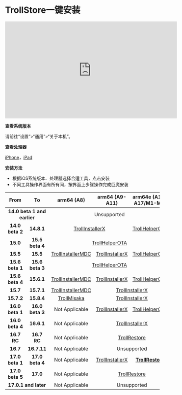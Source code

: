 # TrollStore一键安装

<iframe width="560" height="315" src="https://www.youtube.com/embed/OinDi1VECQk?si=sc7iujue6RaHDhpg" title="YouTube video player" frameborder="0" allow="accelerometer; autoplay; clipboard-write; encrypted-media; gyroscope; picture-in-picture; web-share" referrerpolicy="strict-origin-when-cross-origin" allowfullscreen></iframe>

**查看系统版本**

请前往“设置”>“通用”>“关于本机”。

**查看处理器**

[iPhone](https://apple.fandom.com/wiki/List_of_iPhone_models)，[iPad](https://apple.fandom.com/wiki/List_of_iPad_models)

**安装方法**

* 根据iOS系统版本、处理器选择合适工具，点击安装
* 不同工具操作界面有所有同，按界面上步骤操作完成巨魔安装

<table>
 <colgroup>
  <col span="1" style="width: 13%;"/>
  <col span="1" style="width: 13%;"/>
  <col span="1" style="width: 23%;"/>
  <col span="1" style="width: 23%;"/>
  <col span="1" style="width: 28%;"/>
 </colgroup>
 <thead>
  <tr>
   <th style="text-align: center; font-weight: bold;">
    From
   </th>
   <th style="text-align: center; font-weight: bold;">
    To
   </th>
   <th style="text-align: center; font-weight: bold;">
    arm64 (A8)
   </th>
   <th style="text-align: center; font-weight: bold;">
    arm64 (A9-A11)
   </th>
   <th style="text-align: center; font-weight: bold;">
    arm64e (A12-A17/M1-M2)
   </th>
  </tr>
 </thead>
 <tbody>
  <tr>
   <td colspan="2" style="text-align: center; font-weight: bold;">
    14.0 beta 1 and earlier
   </td>
   <td colspan="3" style="text-align: center;">
    Unsupported
   </td>
  </tr>
  <tr>
   <td style="text-align: center; font-weight: bold;">
    14.0 beta 2
   </td>
   <td style="text-align: center; font-weight: bold;">
    14.8.1
   </td>
   <td colspan="2" style="text-align: center;">
    <a href="/iOS/TrollInstallerX">
     TrollInstallerX
    </a>
   </td>
   <td style="text-align: center;">
    <a href="/iOS/TrollHelperOTA">
     TrollHelperOTA
    </a>
   </td>
  </tr>
  <tr>
   <td style="text-align: center; font-weight: bold;">
    15.0
   </td>
   <td style="text-align: center; font-weight: bold;">
    15.5 beta 4
   </td>
   <td colspan="3" style="text-align: center;">
    <a href="/iOS/TrollHelperOTA">
     TrollHelperOTA
    </a>
   </td>
  </tr>
  <tr>
   <td style="text-align: center; font-weight: bold;">
    15.5
   </td>
   <td style="text-align: center; font-weight: bold;">
    15.5
   </td>
   <td style="text-align: center;">
    <a href="/iOS/TrollInstallerMDC">
     TrollInstallerMDC
    </a>
   </td>
   <td style="text-align: center;">
    <a href="/iOS/TrollInstallerX">
     TrollInstallerX
    </a>
   </td>
   <td style="text-align: center;">
    <a href="/iOS/TrollHelperOTA">
     TrollHelperOTA
    </a>
   </td>
  </tr>
  <tr>
   <td style="text-align: center; font-weight: bold;">
    15.6 beta 1
   </td>
   <td style="text-align: center; font-weight: bold;">
    15.6 beta 3
   </td>
   <td colspan="3" style="text-align: center;">
    <a href="/iOS/TrollHelperOTA">
     TrollHelperOTA
    </a>
   </td>
  </tr>
  <tr>
   <td style="text-align: center; font-weight: bold;">
    15.6 beta 4
   </td>
   <td style="text-align: center; font-weight: bold;">
    15.6.1
   </td>
   <td style="text-align: center;">
    <a href="/iOS/TrollInstallerMDC">
     TrollInstallerMDC
    </a>
   </td>
   <td style="text-align: center;">
    <a href="/iOS/TrollInstallerX">
     TrollInstallerX
    </a>
   </td>
   <td style="text-align: center;">
    <a href="/iOS/TrollHelperOTA">
     TrollHelperOTA
    </a>
   </td>
  </tr>
  <tr>
   <td style="text-align: center; font-weight: bold;">
    15.7
   </td>
   <td style="text-align: center; font-weight: bold;">
    15.7.1
   </td>
   <td style="text-align: center;">
    <a href="/iOS/TrollInstallerMDC">
     TrollInstallerMDC
    </a>
   </td>
   <td colspan="2" style="text-align: center;">
    <a href="/iOS/TrollInstallerX">
     TrollInstallerX
    </a>
   </td>
  </tr>
  <tr>
   <td style="text-align: center; font-weight: bold;">
    15.7.2
   </td>
   <td style="text-align: center; font-weight: bold;">
    15.8.4
   </td>
   <td style="text-align: center;">
    <a href="/iOS/TrollMisaka">
     TrollMisaka
    </a>
   </td>
   <td colspan="2" style="text-align: center;">
    <a href="/iOS/TrollInstallerX">
     TrollInstallerX
    </a>
   </td>
  </tr>
  <tr>
   <td style="text-align: center; font-weight: bold;">
    16.0 beta 1
   </td>
   <td style="text-align: center; font-weight: bold;">
    16.0 beta 3
   </td>
   <td style="text-align: center;">
    Not Applicable
   </td>
   <td style="text-align: center;">
    <a href="/iOS/TrollInstallerX">
     TrollInstallerX
    </a>
   </td>
   <td style="text-align: center;">
    <a href="/iOS/TrollHelperOTA">
     TrollHelperOTA
    </a>
   </td>
  </tr>
  <tr>
   <td style="text-align: center; font-weight: bold;">
    16.0 beta 4
   </td>
   <td style="text-align: center; font-weight: bold;">
    16.6.1
   </td>
   <td style="text-align: center;">
    Not Applicable
   </td>
   <td colspan="2" style="text-align: center;">
    <a href="/iOS/TrollInstallerX">
     TrollInstallerX
    </a>
   </td>
  </tr>
  <tr>
   <td style="text-align: center; font-weight: bold;">
    16.7 RC
   </td>
   <td style="text-align: center; font-weight: bold;">
    16.7 RC
   </td>
   <td style="text-align: center;">
    Not Applicable
   </td>
   <td colspan="2" style="text-align: center;">
    <a href="/iOS/TrollRestore">
     TrollRestore
    </a>
   </td>
  </tr>
  <tr>
   <td style="text-align: center; font-weight: bold;">
    16.7
   </td>
   <td style="text-align: center; font-weight: bold;">
    16.7.11
   </td>
   <td style="text-align: center;">
    Not Applicable
   </td>
   <td colspan="2" style="text-align: center;">
    Unsupported
   </td>
  </tr>
  <tr>
   <td style="text-align: center; font-weight: bold;">
    17.0 beta 1
   </td>
   <td style="text-align: center; font-weight: bold;">
    17.0 beta 4
   </td>
   <td style="text-align: center;">
    Not Applicable
   </td>
   <td style="text-align: center;">
    <a href="/iOS/TrollInstallerX">
     TrollInstallerX
    </a>
   </td>
   <td style="text-align: center; font-weight: bold;">
    <a href="/iOS/TrollRestore">
     TrollRestore
    </a>
   </td>
  </tr>
  <tr>
   <td style="text-align: center; font-weight: bold;">
    17.0 beta 5
   </td>
   <td style="text-align: center; font-weight: bold;">
    17.0
   </td>
   <td style="text-align: center;">
    Not Applicable
   </td>
   <td colspan="2" style="text-align: center;">
    <a href="/iOS/TrollRestore">
     TrollRestore
    </a>
   </td>
  </tr>
  <tr>
   <td colspan="2" style="text-align: center; font-weight: bold;">
    17.0.1 and later
   </td>
   <td style="text-align: center;">
    Not Applicable
   </td>
   <td colspan="2" style="text-align: center;">
    Unsupported
   </td>
  </tr>
 </tbody>
</table>
